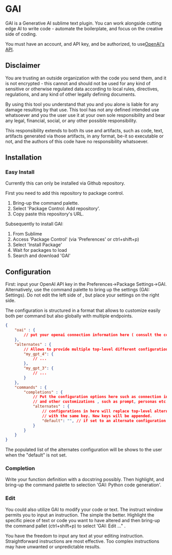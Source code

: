 # GAI

GAI is a Generative AI sublime text plugin. You can work alongside cutting edge AI to write code - automate the boilerplate, and
focus on the creative side of coding. 

You must have an account, and API key, and be authorized, to use[OpenAI's API](https://openai.com/blog/openai-api/). 

## Disclaimer

You are trusting an outside organization with the code you send them, and it is
not encrypted - this cannot and should not be used for any kind of sensitive or
otherwise regulated data according to local rules, directives, regulations, and
any kind of other legally defining documents.

By using this tool you understand that you and you alone is liable for any damage resulting by that use. This tool has not any defined intended use whatsoever and you the user use it at your own sole responsibility and bear any legal, financial, social, or any other possible responsibility.

This responsibility extends to both its use and artifacts, such as code, text, artifacts generated via those artifacts, in any format, be-it so executable or not, and the authors of this code have no responsibility whatsoever.

## Installation

### Easy Install
Currently this can only be installed via Github repository. 

First you need to add this repository to package control.

1. Bring-up the command palette.
2. Select 'Package Control: Add repository'.
3. Copy paste this repository's URL. 

Subsequently to install GAI:

1. From Sublime
2. Access 'Package Control' (via 'Preferences' or ctrl+shift+p)
3. Select 'Install Package'
4. Wait for packages to load
5. Search and download 'GAI'

## Configuration
First: input your OpenAI API key in the Preferences->Package Settings->GAI. 
Alternatively, use the command palette to bring up the settings (GAI: Settings). Do not edit the left side of , but place your settings on the right side.

The configuration is structured in a format that allows to customize easily both per command but also globally with multiple endpoints.

```json
{
    "oai" : {
        // put your openai connection information here ( consult the configuration for details)
    }, 
    "alternates" : {
        // Allows to provide multiple top-level different configurations, e.g. 
        "my_gpt_4": {
            // ...
        }, 
        "my_gpt_3": {
            // ...
        }
    },
    "commands" : {
        "completions" : {
            // Put the configuration options here such as connection information
            // and other customizations , such as prompt, personas etc.
            "alternates" : {
                // configurations in here will replace top-level alternates 
                // with the same key. New keys will be appended.
                "default": "", // if set to an alternate configuration name it will default to this and user selection is supressed.
            }
        }
    }
}
```

The populated list of the alternates configuration will be shows to the user when the "default" is not set.

### Completion

Write your function definition with a docstring possibly. Then highlight, and bring-up the command palette to selection 'GAI: Python code generation'.



### Edit
You could also utilize GAI to modify your code or text. The instruct window permits you to input an instruction. The simple the better. Highlight the specific piece of text or code you want to have altered and then bring-up the command pallet (ctrl+shift+p) to select 'GAI: Edit ..." .

You have the freedom to input any text at your editing instruction. Straightforward instructions are most effective. Too complex instructions may have unwanted or unpredictable results.
